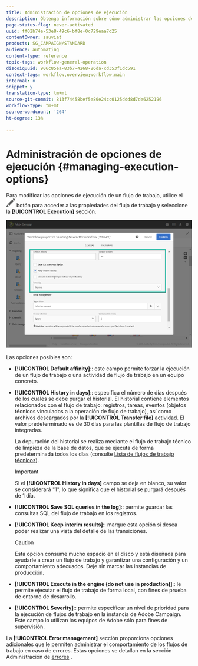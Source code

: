 ```yaml
---
title: Administración de opciones de ejecución
description: Obtenga información sobre cómo administrar las opciones de ejecución de flujos de trabajo.
page-status-flag: never-activated
uuid: ff02b74e-53e8-49c6-bf8e-0c729eaa7d25
contentOwner: sauviat
products: SG_CAMPAIGN/STANDARD
audience: automating
content-type: reference
topic-tags: workflow-general-operation
discoiquuid: 906c85ea-83b7-4268-86da-cd353f1dc591
context-tags: workflow,overview;workflow,main
internal: n
snippet: y
translation-type: tm+mt
source-git-commit: 813f74458bef5e80e24cc0125ddd8d7de6252196
workflow-type: tm+mt
source-wordcount: '264'
ht-degree: 13%

---
```



# Administración de opciones de ejecución {#managing-execution-options}

Para modificar las opciones de ejecución de un flujo de trabajo, utilice el ![](assets/edit_darkgrey-24px.png) botón para acceder a las propiedades del flujo de trabajo y seleccione la **[!UICONTROL Execution]** sección.

![](assets/wkf_execution_6.png)

Las opciones posibles son:

* **[!UICONTROL Default affinity]**:: este campo permite forzar la ejecución de un flujo de trabajo o una actividad de flujo de trabajo en un equipo concreto.

* **[!UICONTROL History in days]**:: especifica el número de días después de los cuales se debe purgar el historial. El historial contiene elementos relacionados con el flujo de trabajo: registros, tareas, eventos (objetos técnicos vinculados a la operación de flujo de trabajo), así como archivos descargados por la **[!UICONTROL Transfer file]** actividad. El valor predeterminado es de 30 días para las plantillas de flujo de trabajo integradas.

   La depuración del historial se realiza mediante el flujo de trabajo técnico de limpieza de la base de datos, que se ejecuta de forma predeterminada todos los días (consulte [Lista de flujos de trabajo técnicos](../../administration/using/technical-workflows.md)).

   >[!IMPORTANT]
   >
   >Si el **[!UICONTROL History in days]** campo se deja en blanco, su valor se considerará &quot;1&quot;, lo que significa que el historial se purgará después de 1 día.

* **[!UICONTROL Save SQL queries in the log]**:: permite guardar las consultas SQL del flujo de trabajo en los registros.

* **[!UICONTROL Keep interim results]**:: marque esta opción si desea poder realizar una vista del detalle de las transiciones.

   >[!CAUTION]
   >
   >Esta opción consume mucho espacio en el disco y está diseñada para ayudarle a crear un flujo de trabajo y garantizar una configuración y un comportamiento adecuados. Deje sin marcar las instancias de producción.

* **[!UICONTROL Execute in the engine (do not use in production)]**:: le permite ejecutar el flujo de trabajo de forma local, con fines de prueba de entorno de desarrollo.

* **[!UICONTROL Severity]**:: permite especificar un nivel de prioridad para la ejecución de flujos de trabajo en la instancia de Adobe Campaign. Este campo lo utilizan los equipos de Adobe sólo para fines de supervisión.

La **[!UICONTROL Error management]** sección proporciona opciones adicionales que le permiten administrar el comportamiento de los flujos de trabajo en caso de errores. Estas opciones se detallan en la sección Administración de [errores](../../automating/using/monitoring-workflow-execution.md#error-management) .
